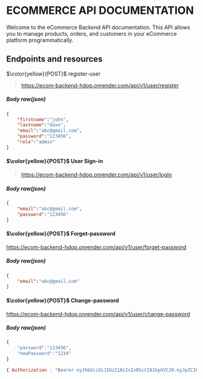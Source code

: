 # ECOMMERCE API DOCUMENTATION

Welcome to the eCommerce Backend API documentation. This API allows you to manage products, orders, and customers in your eCommerce platform programmatically.

## Endpoints and resources

$\color{yellow}{POST}$ register-user

> https://ecom-backend-hdop.onrender.com/api/v1/user/register

##### Body raw(json)

```JSON
{
    "firstname":"john",
    "lastname":"dave",
    "email":"abc@gmail.com",
    "password":"123456",
    "role":"admin"
}
```

#### $\color{yellow}{POST}$ User Sign-in

> https://ecom-backend-hdop.onrender.com/api/v1/user/login

##### Body raw(json)

```JSON
{
    "email":"abc@gmail.com",
    "password":"123456"
}
```


#### $\color{yellow}{POST}$  Forget-password

https://ecom-backend-hdop.onrender.com/api/v1/user/forget-password

##### Body raw(json)

```JSON
{
    "email":"abc@gmail.com"
}
```

#### $\color{yellow}{POST}$  Change-password

https://ecom-backend-hdop.onrender.com/api/v1/user/change-password

##### Body raw(json)

```javascript  Body
{
    "password":"123456",
    "newPassword":"1234"
}
```
```javascript Header
{ Authorization : "Bearer eyJhbGciOiJIUzI1NiIsInR5cCI6IkpXVCJ9.eyJpZCI6IjY1ZjgzZGFlYTliNjMyMzdhYTg2OTk2NyIsIm5hbWUiOiJzYW1pa3NoYSIsInJvbGUiOiJidXllciIsImVtYWlsIjoic2FtaWtzaGExM0BnbWFpbC5jb20iLCJleHAiOjE3MTE0NDI4ODksImlhdCI6MTcxMTQzOTI4OX0.xluWu86HSvJlhBYKgTGPXWU3ASIGdVOOsC2MPtNkQw8"}
```





   

    

